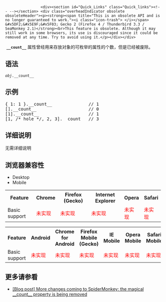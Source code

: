 
                
                  
                    <div><section id="Quick_Links" class="Quick_links"><!-- --></section> <div class="overheadIndicator obsolete obsoleteHeader"><p><strong><span title="This is an obsolete API and is no longer guaranteed to work."><i class="icon-trash"> </i></span> &#x5DF2;&#x5E9F;&#x5F03; Gecko 2 (Firefox 4 / Thunderbird 3.3 / SeaMonkey 2.1)</strong><br>This feature is obsolete. Although it may still work in some browsers, its use is discouraged since it could be removed at any time. Try to avoid using it.</p></div></div>

<p>&#xA0;<strong><code>__count__</code></strong>&#xA0;&#x5C5E;&#x6027;&#x66FE;&#x7ECF;&#x7528;&#x6765;&#x5B58;&#x653E;&#x5BF9;&#x8C61;&#x7684;&#x53EF;&#x679A;&#x4E3E;&#x7684;&#x5C5E;&#x6027;&#x7684;&#x4E2A;&#x6570;&#xFF0C;&#x4F46;&#x662F;&#x5DF2;&#x7ECF;&#x88AB;&#x5E9F;&#x9664;&#x3002;</p>

<h2 id="&#x8BED;&#x6CD5;">&#x8BED;&#x6CD5;</h2>

<pre class="syntaxbox"><code><var>obj</var>.__count__</code></pre>

<h2 id="&#x793A;&#x4F8B;">&#x793A;&#x4F8B;</h2>

<pre class="brush: js">{ 1: 1 }.__count__              // 1
[].__count__                    // 0
[1].__count__                   // 1
[1, /* hole */, 2, 3].__count__ // 3
</pre>

<h2 id="&#x8BE6;&#x7EC6;&#x8BF4;&#x660E;">&#x8BE6;&#x7EC6;&#x8BF4;&#x660E;</h2>

<p>&#x65E0;&#x9700;&#x8BE6;&#x7EC6;&#x8BF4;&#x660E;</p>

<h2 id="&#x6D4F;&#x89C8;&#x5668;&#x517C;&#x5BB9;&#x6027;">&#x6D4F;&#x89C8;&#x5668;&#x517C;&#x5BB9;&#x6027;</h2>

<div><div class="htab"> 
    <a name="AutoCompatibilityTable" id="AutoCompatibilityTable"></a> 
    <ul> 
        <li class="selected"><a>Desktop</a></li> 
        <li><a>Mobile</a></li> 
    </ul> 
</div></div>

<div id="compat-desktop">
<table class="compat-table">
 <tbody>
  <tr>
   <th>Feature</th>
   <th>Chrome</th>
   <th>Firefox (Gecko)</th>
   <th>Internet Explorer</th>
   <th>Opera</th>
   <th>Safari</th>
  </tr>
  <tr>
   <td>Basic support</td>
   <td><span style="color: #f00;">&#x672A;&#x5B9E;&#x73B0;</span></td>
   <td><span style="color: #f00;">&#x672A;&#x5B9E;&#x73B0;</span></td>
   <td><span style="color: #f00;">&#x672A;&#x5B9E;&#x73B0;</span></td>
   <td><span style="color: #f00;">&#x672A;&#x5B9E;&#x73B0;</span></td>
   <td><span style="color: #f00;">&#x672A;&#x5B9E;&#x73B0;</span></td>
  </tr>
 </tbody>
</table>
</div>

<div id="compat-mobile">
<table class="compat-table">
 <tbody>
  <tr>
   <th>Feature</th>
   <th>Android</th>
   <th>Chrome for Android</th>
   <th>Firefox Mobile (Gecko)</th>
   <th>IE Mobile</th>
   <th>Opera Mobile</th>
   <th>Safari Mobile</th>
  </tr>
  <tr>
   <td>Basic support</td>
   <td><span style="color: #f00;">&#x672A;&#x5B9E;&#x73B0;</span></td>
   <td><span style="color: #f00;">&#x672A;&#x5B9E;&#x73B0;</span></td>
   <td><span style="color: #f00;">&#x672A;&#x5B9E;&#x73B0;</span></td>
   <td><span style="color: #f00;">&#x672A;&#x5B9E;&#x73B0;</span></td>
   <td><span style="color: #f00;">&#x672A;&#x5B9E;&#x73B0;</span></td>
   <td><span style="color: #f00;">&#x672A;&#x5B9E;&#x73B0;</span></td>
  </tr>
 </tbody>
</table>
</div>

<h2 id="&#x66F4;&#x591A;&#x8BF7;&#x53C2;&#x770B;">&#x66F4;&#x591A;&#x8BF7;&#x53C2;&#x770B;</h2>

<ul>
 <li><a class="external" href="http://whereswalden.com/2010/04/06/more-changes-coming-to-spidermonkey-the-magical-__count__-property-of-objects-is-being-removed/">[Blog post] More changes coming to SpiderMonkey: the magical __count__ property is being removed</a></li>
</ul>
                  
                
              